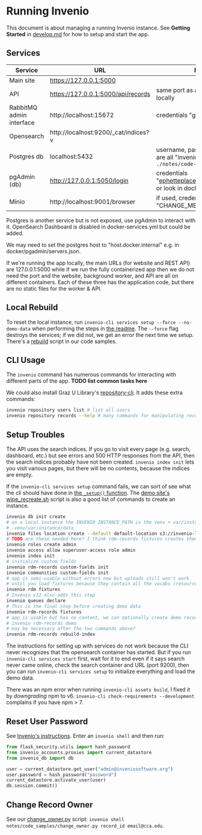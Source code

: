 # Running Invenio

This document is about managing a running Invenio instance. See **Getting Started** in [develop.md](develop.md) for how to setup and start the app.

## Services

| Service | URL | Notes |
|---------|-----|-------|
| Main site | https://127.0.0.1:5000 | |
| API | https://127.0.0.1:5000/api/records | same port as app if running locally |
| RabbitMQ admin interface | http://localhost:15672 | credentials "guest/guest" |
| Opensearch | http://localhost:9200/_cat/indices?v | |
| Postgres db | localhost:5432 | username, password, & db name are all "invenio", run `./notes/code-samples/dbconnect` |
| pgAdmin (db) | http://127.0.0.1:5050/login | credentials "ephetteplace@cca.edu/invenio" or look in docker-services.yml |
| Minio | http://localhost:9001/browser | if used, credentials "CHANGE_ME/CHANGE_ME" |

Postgres is another service but is not exposed, use pgAdmin to interact with it. OpenSearch Dashboard is disabled in docker-services.yml but could be added.

We may need to set the postgres host to "host.docker.internal" e.g. in docker/pgadmin/servers.json.

If we're running the app locally, the main URLs (for website and REST API) are 127.0.0.1:5000 while if we run the fully containerized app then we do not need the port and the website, background worker, and API are all on different containers. Each of these three has the application code, but there are no static files for the worker & API.

## Local Rebuild

To reset the local instance, run `invenio-cli services setup --force --no-demo-data` when performing the steps in [the readme](../readme.md). The `--force` flag destroys the services; if we did not, we get an error the next time we setup. There's a [rebuild](./code_samples/rebuild) script in our code samples.

## CLI Usage

The `invenio` command has numerous commands for interacting with different parts of the app. **TODO list common tasks here**

We could also install Graz U Library's [repository-cli](https://github.com/tu-graz-library/repository-cli/). It adds these extra commands:

```sh
invenio repository users list # list all users
invenio repository records --help # many commands for manipulating records!
```

## Setup Troubles

The API uses the search indices. If you go to visit every page (e.g. search, dashboard, etc.) but see errors and 500 HTTP responses from the API, then the search indices probably have not been created. `invenio index init` lets you visit various pages, but there will be no contents, because the indices are empty.

If the `invenio-cli services setup` command fails, we can sort of see what the cli should have done in [the `_setup()` function](https://github.com/inveniosoftware/invenio-cli/blob/master/invenio_cli/commands/containers.py#:~:text=def%20_setup). The [demo site's wipe_recreate.sh](https://github.com/inveniosoftware/demo-inveniordm/blob/master/demo-inveniordm/wipe_recreate.sh) script is also a good list of commands to create an instance.

```sh
invenio db init create
# on a local instance the INVENIO_INSTANCE_PATH is the venv + var/instance/data so
# .venv/var/instance/data
invenio files location create --default default-location s3://invenio-local
# TODO are these needed here? I think rdm-records fixtures creates them
invenio roles create admin
invenio access allow superuser-access role admin
invenio index init
# initialize custom fields
invenio rdm-records custom-fields init
invenio communities custom-fields init
# app is semi-usable without errors now but uploads still won't work
# until you load fixtures because they contain all the vocabs (resource types, subjects, etc.)
invenio rdm fixtures
# Invenio v12 also adds this step
invenio queues declare
# This is the final step before creating demo data
invenio rdm-records fixtures
# app is usable but has no content, we can optionally create demo records, takes time:
# invenio rdm-records demo
# may be necessary after the two commands above?
invenio rdm-records rebuild-index
```

The instructions for setting up with services do not work because the CLI never recognizes that the opensearch container has started. But if you run `invenio-cli services start` first, wait for it to end even if it says search never came online, check the search container and URL (port 9200), then you can run `invenio-cli services setup` to initialize everything and load the demo data.

There was an npm error when running `invenio-cli assets build`, I fixed it by _downgrading_ npm to v6. `invenio-cli check-requirements --development` complains if you have npm > 7.

## Reset User Password

See [Invenio's instructions](https://inveniordm.docs.cern.ch/customize/vocabularies/users/#change-password). Enter an `invenio shell` and then run:

```py
from flask_security.utils import hash_password
from invenio_accounts.proxies import current_datastore
from invenio_db import db

user = current_datastore.get_user("admin@inveniosoftware.org")
user.password = hash_password("password")
current_datastore.activate_user(user)
db.session.commit()
```

## Change Record Owner

See our [change_owner.py](./code_samples/change_owner.py) script: `invenio shell notes/code_samples/change_owner.py record_id email@cca.edu`.

